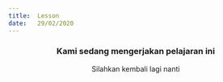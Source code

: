 ```yaml
---
title:  Lesson
date:   29/02/2020
---
```


### <center>Kami sedang mengerjakan pelajaran ini</center>
<center>Silahkan kembali lagi nanti</center>